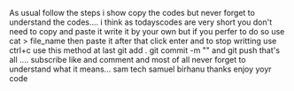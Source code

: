 As usual follow the steps i show copy the codes but never forget to understand the codes.... i think as todayscodes are very short you don't need to copy and paste it write it by your own but if you perfer to do so use cat > file_name then paste it after that click enter and to stop writting use ctrl+c use this method at last git add . git commit -m "" and git push that's all .... subscribe like and comment and most of all never forget to understand what it means... sam tech samuel birhanu thanks enjoy yoyr code
